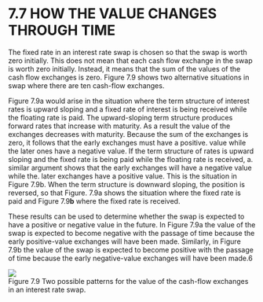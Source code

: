 # 7.7 HOW THE VALUE CHANGES THROUGH TIME  

The fixed rate in an interest rate swap is chosen so that the swap is worth zero initially. This does not mean that each cash flow exchange in the swap is worth zero initially. Instead, it means that the sum of the values of the cash flow exchanges is zero. Figure 7.9 shows two alternative situations in swap where there are ten cash-flow exchanges.  

Figure $7.9\mathrm{a}$ would arise in the situation where the term structure of interest rates is upward sloping and a fixed rate of interest is being received while the floating rate is paid. The upward-sloping term structure produces forward rates that increase with maturity. As a result the value of the exchanges decreases with maturity. Because the sum of the exchanges is zero, it follows that the early exchanges must have a positive. value while the later ones have a negative value. If the term structure of rates is upward sloping and the fixed rate is being paid while the floating rate is received, a. similar argument shows that the early exchanges will have a negative value while the. later exchanges have a positive value. This is the situation in Figure 7.9b. When the term structure is downward sloping, the position is reversed, so that Figure. $7.9\mathrm{a}$ shows the situation where the fixed rate is paid and Figure $7.9\mathbf{b}$ where the fixed rate is received.  

These results can be used to determine whether the swap is expected to have a positive or negative value in the future. In Figure $7.9\mathrm{a}$ the value of the swap is expected to become negative with the passage of time because the early positive-value exchanges will have been made. Similarly, in Figure 7.9b the value of the swap is expected to become positive with the passage of time because the early negative-value exchanges will have been made.6  

![](9a0c6e23b1036b684ad915209ec5e30d2f5b784d8d220b5b58014089f9d37221.jpg)  
Figure 7.9 Two possible patterns for the value of the cash-flow exchanges in an interest rate swap.  
